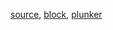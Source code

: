 [source](https://github.com/rrag/react-stockcharts/blob/next/docs/lib/charts/MovingAverageCrossOverAlgorithm.jsx), [block](http://bl.ocks.org/rrag/7feb29450469cf60773c520133a31511), [plunker](http://plnkr.co/edit/gist:7feb29450469cf60773c520133a31511?p=preview)
